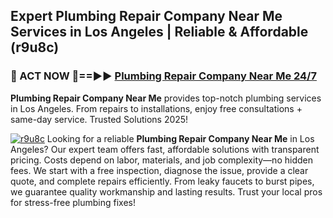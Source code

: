 ## Expert Plumbing Repair Company Near Me Services in Los Angeles | Reliable & Affordable (r9u8c)  

<h3>🚿 ACT NOW 🌟==►► <a href="https://tinyurl.com/2ne6vx2x" rel="nofollow">Plumbing Repair Company Near Me 24/7</a></h3>

**Plumbing Repair Company Near Me** provides top-notch plumbing services in Los Angeles. From repairs to installations, enjoy free consultations + same-day service. Trusted Solutions 2025!

[![r9u8c](https://i.imgur.com/4PFF4AK.jpeg)](https://tinyurl.com/2ne6vx2x)
Looking for a reliable **Plumbing Repair Company Near Me** in Los Angeles? Our expert team offers fast, affordable solutions with transparent pricing. Costs depend on labor, materials, and job complexity—no hidden fees. We start with a free inspection, diagnose the issue, provide a clear quote, and complete repairs efficiently. From leaky faucets to burst pipes, we guarantee quality workmanship and lasting results. Trust your local pros for stress-free plumbing fixes!